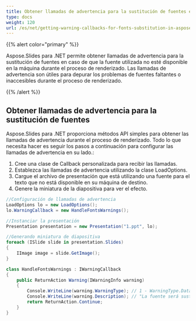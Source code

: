 ```yaml
---
title: Obtener llamadas de advertencia para la sustitución de fuentes en Aspose.Slides
type: docs
weight: 120
url: /es/net/getting-warning-callbacks-for-fonts-substitution-in-aspose-slides/
---
```


{{% alert color="primary" %}} 

Aspose.Slides para .NET permite obtener llamadas de advertencia para la sustitución de fuentes en caso de que la fuente utilizada no esté disponible en la máquina durante el proceso de renderizado. Las llamadas de advertencia son útiles para depurar los problemas de fuentes faltantes o inaccesibles durante el proceso de renderizado.

{{% /alert %}} 
## **Obtener llamadas de advertencia para la sustitución de fuentes**
Aspose.Slides para .NET proporciona métodos API simples para obtener las llamadas de advertencia durante el proceso de renderizado. Todo lo que necesita hacer es seguir los pasos a continuación para configurar las llamadas de advertencia en su lado.:

1. Cree una clase de Callback personalizada para recibir las llamadas.
1. Establezca las llamadas de advertencia utilizando la clase LoadOptions.
1. Cargue el archivo de presentación que está utilizando una fuente para el texto que no está disponible en su máquina de destino.
1. Genere la miniatura de la diapositiva para ver el efecto.

```c#
//Configuración de llamadas de advertencia
LoadOptions lo = new LoadOptions();
lo.WarningCallback = new HandleFontsWarnings();

//Instanciar la presentación
Presentation presentation = new Presentation("1.ppt", lo);

//Generando miniatura de diapositiva
foreach (ISlide slide in presentation.Slides)
{
    IImage image = slide.GetImage();
}
```

```c#
class HandleFontsWarnings : IWarningCallback
{
    public ReturnAction Warning(IWarningInfo warning)
    {
        Console.WriteLine(warning.WarningType); // 1 - WarningType.DataLoss
        Console.WriteLine(warning.Description); // "La fuente será sustituida de X a Y"
        return ReturnAction.Continue;
    }
}
```